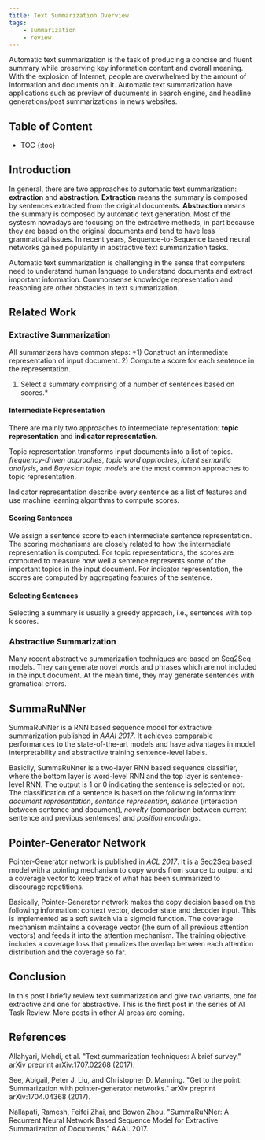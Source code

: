 ```yaml
---
title: Text Summarization Overview
tags: 
    - summarization
    - review
---
```



Automatic text summarization is the task of producing a concise and fluent summary while preserving key information content and overall meaning. 
With the explosion of Internet, people are overwhelmed by the amount of information and documents on it. Automatic text summarization have applications 
such as preview of ducuments in search engine, and headline generations/post summarizations in news websites.

## Table of Content

* TOC
{:toc}

## Introduction
In general, there are two approaches to automatic text summarization: **extraction** and **abstraction**. **Extraction** means the summary is composed by
 sentences extracted from the original documents. **Abstraction** means the summary is composed by automatic text generation. Most of the systesm nowadays are 
 focusing on the extractive methods, in part because they are based on the original documents and tend to have less grammatical issues. In recent years, 
 Sequence-to-Sequence based neural networks gained popularity in abstractive text summarization tasks. 

Automatic text summarization is challenging in the sense that computers need to understand human language to understand documents and extract important 
information. Commonsense knowledge representation and reasoning are other obstacles in text summarization.  

## Related Work
### Extractive Summarization
All summarizers have common steps: *1) Construct an intermediate representation of input document. 2) Compute a score for each sentence in the representation.
1) Select a summary comprising of a number of sentences based on scores.*

#### Intermediate Representation
There are mainly two approaches to intermediate representation: **topic representation** and **indicator representation**.

Topic representation transforms input documents into a list of topics. *frequency-driven approches*, *topic word approches*, *latent semantic analysis*, and 
*Bayesian topic models* are the most common approaches to topic representation.

Indicator representation describe every sentence as a list of features and use machine learning algorithms to compute scores.

#### Scoring Sentences
We assign a sentence score to each intermediate sentence representation. The scoring mechanisms are closely related to how the intermediate representation is
computed. For topic representations, the scores are computed to measure how well a sentence represents some of the important topics in the input document. 
For indicator representation, the scores are computed by aggregating features of the sentence.

#### Selecting Sentences
Selecting a summary is usually a greedy approach, i.e., sentences with top k scores.

### Abstractive Summarization
Many recent abstractive summarization techniques are based on Seq2Seq models. They can generate novel words and phrases which are not included in the input 
document. At the mean time, they may generate sentences with gramatical errors.

## SummaRuNNer
SummaRuNNer is a RNN based sequence model for extractive summarization published in *AAAI 2017*. It achieves comparable performances to the state-of-the-art models and have advantages in model interpretability and abstractive training sentence-level labels. 

Basiclly, SummaRuNner is a two-layer RNN based sequence classifier, where the bottom layer is word-level RNN and the top layer is sentence-level RNN. The output is 1 or
0 indicating the sentence is selected or not. The classification of a sentence is based on the following information: *document representation*, *sentence represention*, 
*salience* (interaction between sentence and document), *novelty* (comparison between current sentence and previous sentences) and *position encodings*.

## Pointer-Generator Network
Pointer-Generator network is published in *ACL 2017*. It is a Seq2Seq based model with a pointing mechanism to copy words from source to output and a coverage vector to keep 
track of what has been summarized to discourage repetitions.

Basically, Pointer-Generator network makes the copy decision based on the following information: context vector, decoder state and decoder input. This is implemented as a 
soft switch via a sigmoid function. The coverage mechanism maintains a coverage vector (the sum of all previous attention vectors) and feeds it into the attention mechanism. 
The training objective includes a coverage loss that penalizes the overlap between each attention distribution and the coverage so far.

## Conclusion
In this post I briefly review text summarization and give two variants, one for extractive and one for abstractive. This is the first post in the series of AI Task Review. More posts in other AI areas are coming. 

## References
Allahyari, Mehdi, et al. "Text summarization techniques: A brief survey." arXiv preprint arXiv:1707.02268 (2017).

See, Abigail, Peter J. Liu, and Christopher D. Manning. "Get to the point: Summarization with pointer-generator networks." arXiv preprint arXiv:1704.04368 (2017).

Nallapati, Ramesh, Feifei Zhai, and Bowen Zhou. "SummaRuNNer: A Recurrent Neural Network Based Sequence Model for Extractive Summarization of Documents." AAAI. 2017.